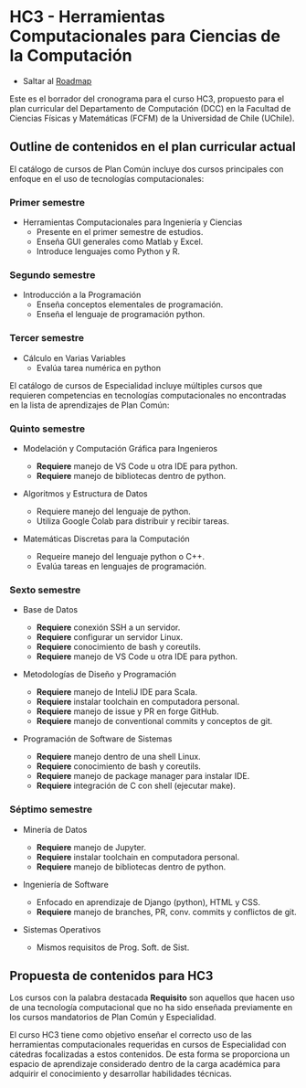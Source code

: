 # HC3 - Herramientas Computacionales para Ciencias de la Computación

* Saltar al [Roadmap](ROADMAP.md)

Este es el borrador del cronograma para el curso HC3, propuesto
para el plan curricular del Departamento de Computación (DCC)
en la Facultad de Ciencias Físicas y Matemáticas (FCFM)
de la Universidad de Chile (UChile).

## Outline de contenidos en el plan curricular actual

El catálogo de cursos de Plan Común incluye dos cursos principales
con enfoque en el uso de tecnologías computacionales:

### Primer semestre

* Herramientas Computacionales para Ingeniería y Ciencias
  * Presente en el primer semestre de estudios.
  * Enseña GUI generales como Matlab y Excel.
  * Introduce lenguajes como Python y R.

### Segundo semestre

* Introducción a la Programación
  * Enseña conceptos elementales de programación.
  * Enseña el lenguaje de programación python.

### Tercer semestre

* Cálculo en Varias Variables
  * Evalúa tarea numérica en python

El catálogo de cursos de Especialidad incluye múltiples cursos
que requieren competencias en tecnologías computacionales
no encontradas en la lista de aprendizajes de Plan Común:

### Quinto semestre

* Modelación y Computación Gráfica para Ingenieros
  * **Requiere** manejo de VS Code u otra IDE para python.
  * **Requiere** manejo de bibliotecas dentro de python.

* Algoritmos y Estructura de Datos
  * Requiere manejo del lenguaje de python.
  * Utiliza Google Colab para distribuir y recibir tareas.

* Matemáticas Discretas para la Computación
  * Requeire manejo del lenguaje python o C++.
  * Evalúa tareas en lenguajes de programación.

### Sexto semestre

* Base de Datos
  * **Requiere** conexión SSH a un servidor.
  * **Requiere** configurar un servidor Linux.
  * **Requiere** conocimiento de bash y coreutils.
  * **Requiere** manejo de VS Code u otra IDE para python.

* Metodologías de Diseño y Programación
  * **Requiere** manejo de InteliJ IDE para Scala.
  * **Requiere** instalar toolchain en computadora personal.
  * **Requiere** manejo de issue y PR en forge GitHub.
  * **Requiere** manejo de conventional commits y conceptos de git.

* Programación de Software de Sistemas
  * **Requiere** manejo dentro de una shell Linux.
  * **Requiere** conocimiento de bash y coreutils.
  * **Requiere** manejo de package manager para instalar IDE.
  * **Requiere** integración de C con shell (ejecutar make).

### Séptimo semestre

* Minería de Datos
  * **Requiere** manejo de Jupyter.
  * **Requiere** instalar toolchain en computadora personal.
  * **Requiere** manejo de bibliotecas dentro de python.

* Ingeniería de Software
  * Enfocado en aprendizaje de Django (python), HTML y CSS.
  * **Requiere** manejo de branches, PR, conv. commits y conflictos de git.

* Sistemas Operativos
  * Mismos requisitos de Prog. Soft. de Sist.

## Propuesta de contenidos para HC3

Los cursos con la palabra destacada **Requisito** son aquellos que hacen
uso de una tecnología computacional que no ha sido enseñada previamente
en los cursos mandatorios de Plan Común y Especialidad.

El curso HC3 tiene como objetivo enseñar el correcto uso de las herramientas
computacionales requeridas en cursos de Especialidad con cátedras focalizadas
a estos contenidos. De esta forma se proporciona un espacio de aprendizaje
considerado dentro de la carga académica para adquirir el conocimiento y
desarrollar habilidades técnicas.
